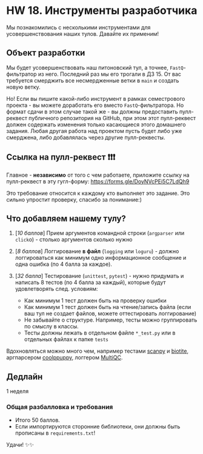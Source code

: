 # HW 18. Инструменты разработчика

Мы познакомились с несколькими инструментами для усовершенствования наших тулов. Давайте их применим!

## Объект разработки

Мы будет усовершенствовать наш питоновский тул, а точнее, `FastQ`-фильтратор из него. Последний раз мы его трогали в ДЗ 15. От вас требуется смерджить все несмердженные ветки в `main` и создать новую ветку.

Но! Если вы пишите какой-либо инструмент в рамках семестрового проекта - вы можете доработать его вместо `FastQ`-фильтратора. Но формат сдачи в этом случае такой же - вы должны предоставить пулл-реквест публичного репозитория на GitHub, при этом этот пулл-реквест должен содержать изменения только касающиеся этого домашнего задания. Любая другая работа над проектом пусть будет либо уже смерджена, либо добавлялась через другие пулл-реквесты.

## Ссылка на пулл-реквест ❗️❗️❗️

Главное - **независимо** от того с чем работаете, приложите ссылку на пулл-реквест в эту гугл-форму: [https://forms.gle/DoyNVcPEi5C7LdQh9
](https://forms.gle/DoyNVcPEi5C7LdQh9)

Это требование относится к каждому кто выполняет это задание. Это сильно упростит проверку, спасибо за понимание:)


## Что добавляем нашему тулу?

1. [*10 баллов*] Прием аргументов командной строки (`argparser` или `click`о) - столько аргументов сколько нужно
2. [*8 баллов*] Логгирование **в файл** (`logging` или `loguru`) -  должно логгироваться как минимум одно информационное сообщение и одна ошибка (по 4 балла за каждое).
3. [*32 балла*] Тестирование (`unittest`, `pytest`) - нужно придумать и написать 8 тестов (по 4 балла за каждый), которые будут удовлетворять след. условиям: 

    - Как минимум 1 тест должен быть на проверку ошибки
    - Как минимум 1 тест должен быть на чтение/запись файла (если ваш тул не создает файлов, можете оттестировать логгирование)
    - Не забывайте о структуре. Например, тесты можно группировать по смыслу в классы.
    - Тесты должны лежать в отдельном файле `*_test.py` или в отдельных файлах к папке `tests`  


Вдохновляться можно много чем, например тестами [scanpy](https://github.com/scverse/scanpy/tree/main/tests) и [biotite](https://github.com/biotite-dev/biotite/tree/main/tests), аргпарсером [coolppuppy](https://github.com/open2c/coolpuppy/blob/master/coolpuppy/CLI.py), логгером [MultiQC](https://github.com/open2c/MultiQC/blob/0154cca7f7b82b92f6bc8cf1ec61cf702a70fd81/multiqc/interactive.py).
## Дедлайн

1 неделя

### Общая разбалловка и требования

- Итого 50 баллов.
- Если импортируются сторонние библиотеки, они должны быть прописаны в `requirements.txt`!


Удачи! ✨✨
